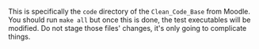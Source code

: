 This is specifically the `code` directory of the `Clean_Code_Base` from Moodle. You should run `make all` but once this is done, the test executables will be modified. Do not stage those files' changes, it's only going to complicate things.
